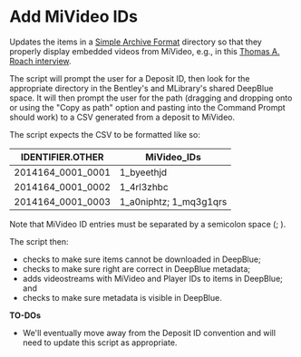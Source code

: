 # Add MiVideo IDs

Updates the items in a [Simple Archive Format](https://wiki.duraspace.org/display/DSDOC5x/Importing+and+Exporting+Items+via+Simple+Archive+Format) directory so that they properly display embedded videos from MiVideo, e.g., in this [Thomas A. Roach interview](https://deepblue.lib.umich.edu/handle/2027.42/134316).

The script will prompt the user for a Deposit ID, then look for the appropriate directory in the Bentley's and MLibrary's shared DeepBlue space. It will then prompt the user for the path (dragging and dropping onto or using the "Copy as path" option and pasting into the Command Prompt should work) to a CSV generated from a deposit to MiVideo.

The script expects the CSV to be formatted like so:

| IDENTIFIER.OTHER | MiVideo_IDs |
|------------------|-------------|
| 2014164_0001_0001 | 1_byeethjd |
| 2014164_0001_0002 | 1_4rl3zhbc |
| 2014164_0001_0003 | 1_a0niphtz; 1_mq3g1qrs |

Note that MiVideo ID entries must be separated by a semicolon space (; ).

The script then:
  * checks to make sure items cannot be downloaded in DeepBlue; 
  * checks to make sure right are correct in DeepBlue metadata; 
  * adds videostreams with MiVideo and Player IDs to items in DeepBlue; and 
  * checks to make sure metadata is visible in DeepBlue.
  
**TO-DOs**
  * We'll eventually move away from the Deposit ID convention and will need to update this script as appropriate.
